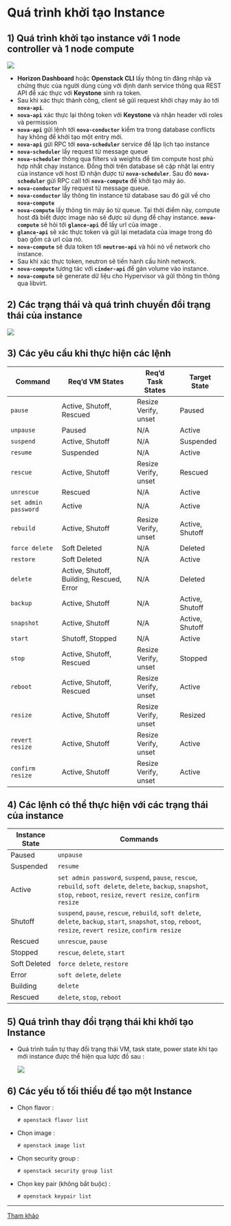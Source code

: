 # Quá trình khởi tạo Instance
## **1) Quá trình khởi tạo instance với 1 node controller và 1 node compute**
<img src=https://i.imgur.com/VeM1eXK.png>

- **Horizon Dashboard** hoặc **Openstack CLI** lấy thông tin đăng nhập và chứng thực của người dùng cùng với định danh service thông qua REST API để xác thực với **Keystone** sinh ra token.
- Sau khi xác thực thành công, client sẽ gửi request khởi chạy máy ảo tới **`nova-api`**.
- **`nova-api`** xác thực lại thông token với **Keystone** và nhận header với roles và permission
- **`nova-api`** gửi lệnh tới **`nova-conductor`** kiểm tra trong database conflicts hay không để khởi tạo một entry mới.
- **`nova-api`** gửi RPC tới **`nova-scheduler`** service để lập lịch tạo instance
- **`nova-scheduler`** lấy request từ message queue
- **`nova-scheduler`** thông qua filters và weights để tìm compute host phù hợp nhất chạy instance. Đồng thời trên database sẽ cập nhật lại entry của instance với host ID nhận được từ **`nova-scheduler`**. Sau đó **`nova-scheduler`** gửi RPC call tới **`nova-compute`** để khởi tạo máy ảo.
- **`nova-conductor`** lấy request từ message queue.
- **`nova-conductor`** lấy thông tin instance từ database sau đó gửi về cho **`nova-compute`**
- **`nova-compute`** lấy thông tin máy ảo từ queue. Tại thời điểm này, compute host đã biết được image nào sẽ được sử dụng để chạy instance. **`nova-compute`** sẽ hỏi tới **`glance-api`** để lấy url của image .
- **`glance-api`** sẽ xác thực token và gửi lại metadata của image trong đó bao gồm cả url của nó.
- **`nova-compute`** sẽ đưa token tới **`neutron-api`** và hỏi nó về network cho instance.
- Sau khi xác thực token, neutron sẽ tiến hành cấu hình network.
- **`nova-compute`** tương tác với **`cinder-api`** để gán volume vào instance.
- **`nova-compute`** sẽ generate dữ liệu cho Hypervisor và gửi thông tin thông qua libvirt.

## **2) Các trạng thái và quá trình chuyển đổi trạng thái của instance**

<img src=https://i.imgur.com/K89DzoB.png>

## **3) Các yêu cầu khi thực hiện các lệnh**

| Command | Req’d VM States | Req’d Task States | Target State |
|---------|-----------------|-------------------|--------------|
| `pause` | Active, Shutoff, Rescued | Resize Verify, unset | Paused |
| `unpause` | Paused | N/A | Active |
| `suspend` | Active, Shutoff | N/A | Suspended |
| `resume` | Suspended | N/A | Active |
| `rescue` | Active, Shutoff | Resize Verify, unset | Rescued |
| `unrescue` | Rescued | N/A | Active |
| `set admin password` | Active | N/A | Active |
| `rebuild` | Active, Shutoff | Resize Verify, unset | Active, Shutoff |
| `force delete` | Soft Deleted | N/A | Deleted |
| `restore` | Soft Deleted | N/A | Active |
| `delete` | Active, Shutoff, Building, Rescued, Error | N/A | Deleted |
| `backup` | Active, Shutoff | N/A | Active, Shutoff |
| `snapshot` | Active, Shutoff | N/A | Active, Shutoff |
| `start` | Shutoff, Stopped | N/A | Active |
| `stop` | Active, Shutoff, Rescued | Resize Verify, unset | Stopped |
| `reboot` | Active, Shutoff, Rescued | Resize Verify, unset | Active |
| `resize` | Active, Shutoff | Resize Verify, unset | Resized |
| `revert resize` | Active, Shutoff | Resize Verify, unset | Active |
| `confirm resize` | Active, Shutoff | Resize Verify, unset | Active |

## **4) Các lệnh có thể thực hiện với các trạng thái của instance**

| Instance State | Commands |
|----------------|----------|
| Paused | `unpause` |
| Suspended | `resume` |
| Active | `set admin password`, `suspend`, `pause`, `rescue`, `rebuild`, `soft delete`, `delete`, `backup`, `snapshot`, `stop`, `reboot`, `resize`, `revert resize`, `confirm resize` |
| Shutoff | `suspend`, `pause`, `rescue`, `rebuild`, `soft delete`, `delete`, `backup`, `start`, `snapshot`, `stop`, `reboot`, `resize`, `revert resize`, `confirm resize` |
| Rescued | `unrescue`, `pause` |
| Stopped | `rescue`, `delete`, `start` |
| Soft Deleted | `force delete`, `restore` |
| Error | `soft delete`, `delete` |
| Building | `delete` |
| Rescued | `delete`, `stop`, `reboot` |

## **5) Quá trình thay đổi trạng thái khi khởi tạo Instance**
- Quá trình tuần tự thay đổi trạng thái VM, task state, power state khi tạo mới instance được thể hiện qua lược đồ sau :

    <img src=https://i.imgur.com/1pxO5qZ.png>

## **6) Các yếu tố tối thiểu để tạo một Instance**
- Chọn flavor :
    ```
    # openstack flavor list
    ```
- Chọn image :
    ```
    # openstack image list
    ```
- Chọn security group :
    ```
    # openstack security group list
    ```
- Chọn key pair (không bắt buộc) :
    ```
    # openstack keypair list
    ```
--------------------
[Tham khảo](https://docs.openstack.org/nova/latest/reference/vm-states.html#requirements-for-commands)